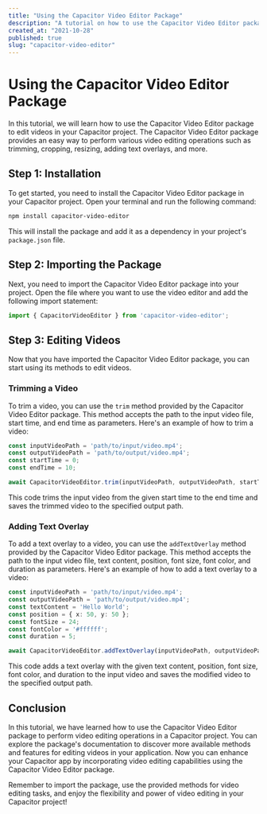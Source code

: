 ```yaml
---
title: "Using the Capacitor Video Editor Package"
description: "A tutorial on how to use the Capacitor Video Editor package to edit videos in your Capacitor project."
created_at: "2021-10-28"
published: true
slug: "capacitor-video-editor"
---
```


# Using the Capacitor Video Editor Package

In this tutorial, we will learn how to use the Capacitor Video Editor package to edit videos in your Capacitor project. The Capacitor Video Editor package provides an easy way to perform various video editing operations such as trimming, cropping, resizing, adding text overlays, and more.

## Step 1: Installation

To get started, you need to install the Capacitor Video Editor package in your Capacitor project. Open your terminal and run the following command:

```bash
npm install capacitor-video-editor
```

This will install the package and add it as a dependency in your project's `package.json` file.

## Step 2: Importing the Package

Next, you need to import the Capacitor Video Editor package into your project. Open the file where you want to use the video editor and add the following import statement:

```typescript
import { CapacitorVideoEditor } from 'capacitor-video-editor';
```

## Step 3: Editing Videos

Now that you have imported the Capacitor Video Editor package, you can start using its methods to edit videos.

### Trimming a Video

To trim a video, you can use the `trim` method provided by the Capacitor Video Editor package. This method accepts the path to the input video file, start time, and end time as parameters. Here's an example of how to trim a video:

```typescript
const inputVideoPath = 'path/to/input/video.mp4';
const outputVideoPath = 'path/to/output/video.mp4';
const startTime = 0;
const endTime = 10;

await CapacitorVideoEditor.trim(inputVideoPath, outputVideoPath, startTime, endTime);
```

This code trims the input video from the given start time to the end time and saves the trimmed video to the specified output path.

### Adding Text Overlay

To add a text overlay to a video, you can use the `addTextOverlay` method provided by the Capacitor Video Editor package. This method accepts the path to the input video file, text content, position, font size, font color, and duration as parameters. Here's an example of how to add a text overlay to a video:

```typescript
const inputVideoPath = 'path/to/input/video.mp4';
const outputVideoPath = 'path/to/output/video.mp4';
const textContent = 'Hello World';
const position = { x: 50, y: 50 };
const fontSize = 24;
const fontColor = '#ffffff';
const duration = 5;

await CapacitorVideoEditor.addTextOverlay(inputVideoPath, outputVideoPath, textContent, position, fontSize, fontColor, duration);
```

This code adds a text overlay with the given text content, position, font size, font color, and duration to the input video and saves the modified video to the specified output path.

## Conclusion

In this tutorial, we have learned how to use the Capacitor Video Editor package to perform video editing operations in a Capacitor project. You can explore the package's documentation to discover more available methods and features for editing videos in your application. Now you can enhance your Capacitor app by incorporating video editing capabilities using the Capacitor Video Editor package.

Remember to import the package, use the provided methods for video editing tasks, and enjoy the flexibility and power of video editing in your Capacitor project!